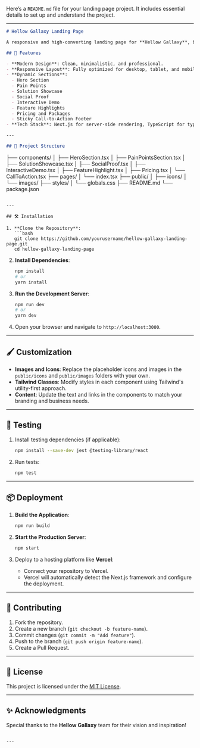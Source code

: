 Here’s a `README.md` file for your landing page project. It includes essential details to set up and understand the project.

---

```markdown
# Hellow Gallaxy Landing Page

A responsive and high-converting landing page for **Hellow Gallaxy**, built with **Next.js**, **TypeScript**, and **Tailwind CSS**. This project showcases the power of AI-driven solutions through engaging sections, interactive demos, and clear calls to action.

## 🚀 Features

- **Modern Design**: Clean, minimalistic, and professional.
- **Responsive Layout**: Fully optimized for desktop, tablet, and mobile devices.
- **Dynamic Sections**:
  - Hero Section
  - Pain Points
  - Solution Showcase
  - Social Proof
  - Interactive Demo
  - Feature Highlights
  - Pricing and Packages
  - Sticky Call-to-Action Footer
- **Tech Stack**: Next.js for server-side rendering, TypeScript for type safety, and Tailwind CSS for rapid styling.

---

## 📂 Project Structure

```
├── components/
│   ├── HeroSection.tsx
│   ├── PainPointsSection.tsx
│   ├── SolutionShowcase.tsx
│   ├── SocialProof.tsx
│   ├── InteractiveDemo.tsx
│   ├── FeatureHighlight.tsx
│   ├── Pricing.tsx
│   └── CallToAction.tsx
├── pages/
│   └── index.tsx
├── public/
│   ├── icons/
│   └── images/
├── styles/
│   └── globals.css
├── README.md
└── package.json
```

---

## 🛠️ Installation

1. **Clone the Repository**:
   ```bash
   git clone https://github.com/yourusername/hellow-gallaxy-landing-page.git
   cd hellow-gallaxy-landing-page
   ```

2. **Install Dependencies**:
   ```bash
   npm install
   # or
   yarn install
   ```

3. **Run the Development Server**:
   ```bash
   npm run dev
   # or
   yarn dev
   ```

4. Open your browser and navigate to `http://localhost:3000`.

---

## 🖌️ Customization

- **Images and Icons**: Replace the placeholder icons and images in the `public/icons` and `public/images` folders with your own.
- **Tailwind Classes**: Modify styles in each component using Tailwind's utility-first approach.
- **Content**: Update the text and links in the components to match your branding and business needs.

---

## 🧪 Testing

1. Install testing dependencies (if applicable):
   ```bash
   npm install --save-dev jest @testing-library/react
   ```

2. Run tests:
   ```bash
   npm test
   ```

---

## 📦 Deployment

1. **Build the Application**:
   ```bash
   npm run build
   ```

2. **Start the Production Server**:
   ```bash
   npm start
   ```

3. Deploy to a hosting platform like **Vercel**:
   - Connect your repository to Vercel.
   - Vercel will automatically detect the Next.js framework and configure the deployment.

---

## 🌟 Contributing

1. Fork the repository.
2. Create a new branch (`git checkout -b feature-name`).
3. Commit changes (`git commit -m "Add feature"`).
4. Push to the branch (`git push origin feature-name`).
5. Create a Pull Request.

---

## 📜 License

This project is licensed under the [MIT License](LICENSE).

---

## ✨ Acknowledgments

Special thanks to the **Hellow Gallaxy** team for their vision and inspiration!

```

---